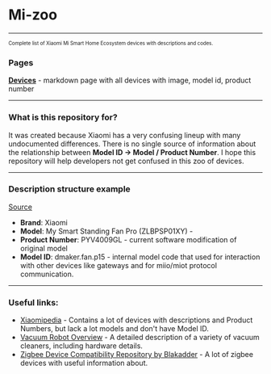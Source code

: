 # Mi-zoo
___
<sup><sub>Complete list of Xiaomi Mi Smart Home Ecosystem devices with descriptions and codes.</sub></sup>

### Pages
**[Devices](./markdown/devices.md)** - markdown page with all devices with image, model id, product number

___
### What is this repository for?
It was created because Xiaomi has a very confusing lineup with many undocumented differences. 
There is no single source of information about the relationship between **Model ID -> Model / Product Number**. 
I hope this repository will help developers not get confused in this zoo of devices.

___
### Description structure example
[Source](https://www.gizmocentral.com/products/xiaomi-mi-smart-standing-fan-pro)
- **Brand**: Xiaomi
- **Model**: My Smart Standing Fan Pro (ZLBPSP01XY) - 
- **Product Number**: PYV4009GL - current software modification of original model
- **Model ID**: dmaker.fan.p15 - internal model code that used for interaction with other devices like gateways and for miio/miot protocol communication.

___
### Useful links:
- [Xiaomipedia](https://xiaomipedia.com/en/) - Contains a lot of devices with descriptions and Product Numbers, but lack a lot models and don't have Model ID.
- [Vacuum Robot Overview](https://dontvacuum.me/robotinfo/) - A detailed description of a variety of vacuum cleaners, including hardware details.
- [Zigbee Device Compatibility Repository by Blakadder](https://zigbee.blakadder.com/all.html) - A lot of zigbee devices with useful information about.

